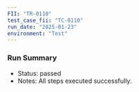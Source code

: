 ```yaml
---
FII: "TR-0110"
test_case_fii: "TC-0110"
run_date: "2025-01-23"
environment: "Test"
---
```


### Run Summary
- Status: passed
- Notes: All steps executed successfully.